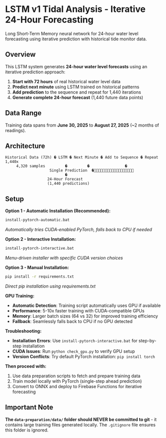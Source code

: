 # LSTM v1 Tidal Analysis - Iterative 24-Hour Forecasting

Long Short-Term Memory neural network for 24-hour water level forecasting using iterative prediction with historical tide monitor data.

## Overview

This LSTM system generates **24-hour water level forecasts** using an iterative prediction approach:

1. **Start with 72 hours** of real historical water level data
2. **Predict next minute** using LSTM trained on historical patterns  
3. **Add prediction** to the sequence and repeat for 1,440 iterations
4. **Generate complete 24-hour forecast** (1,440 future data points)

## Data Range

Training data spans from **June 30, 2025** to **August 27, 2025** (~2 months of readings).

## Architecture

```
Historical Data (72h) � LSTM � Next Minute � Add to Sequence � Repeat 1,440x
     4,320 samples         �         �                �
                    Single Prediction  �
                           �
                   24-Hour Forecast
                   (1,440 predictions)
```

## Setup

**Option 1 - Automatic Installation (Recommended):**
```bash
install-pytorch-automatic.bat
```
*Automatically tries CUDA-enabled PyTorch, falls back to CPU if needed*

**Option 2 - Interactive Installation:**
```bash
install-pytorch-interactive.bat
```
*Menu-driven installer with specific CUDA version choices*

**Option 3 - Manual Installation:**
```bash
pip install -r requirements.txt
```
*Direct pip installation using requirements.txt*

**GPU Training:**
- **Automatic Detection**: Training script automatically uses GPU if available
- **Performance**: 5-10x faster training with CUDA-compatible GPUs  
- **Memory**: Larger batch sizes (64 vs 32) for improved training efficiency
- **Fallback**: Seamlessly falls back to CPU if no GPU detected

**Troubleshooting:**
- **Installation Errors**: Use `install-pytorch-interactive.bat` for step-by-step installation
- **CUDA Issues**: Run `python check_gpu.py` to verify GPU setup
- **Version Conflicts**: Try default PyTorch installation: `pip install torch`

**Then proceed with:**
1. Use data preparation scripts to fetch and prepare training data
2. Train model locally with PyTorch (single-step ahead prediction)
3. Convert to ONNX and deploy to Firebase Functions for iterative forecasting

## Important Note

**The `data-preparation/data/` folder should NEVER be committed to git** - it contains large training files generated locally. The `.gitignore` file ensures this folder is ignored.